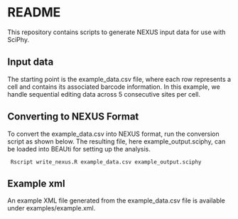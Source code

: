 # README

This repository contains scripts to generate NEXUS input data for use with SciPhy.

## Input data
The starting point is the example_data.csv file, where each row represents a cell and contains its associated barcode information. In this example, we handle sequential editing data across 5 consecutive sites per cell.

## Converting to NEXUS Format
To convert the example_data.csv into NEXUS format, run the conversion script as shown below. The resulting file, here example_output.sciphy, can be loaded into BEAUti for setting up the analysis.

` Rscript write_nexus.R example_data.csv example_output.sciphy`

## Example xml
An example XML file generated from the example_data.csv file is available under examples/example.xml.



